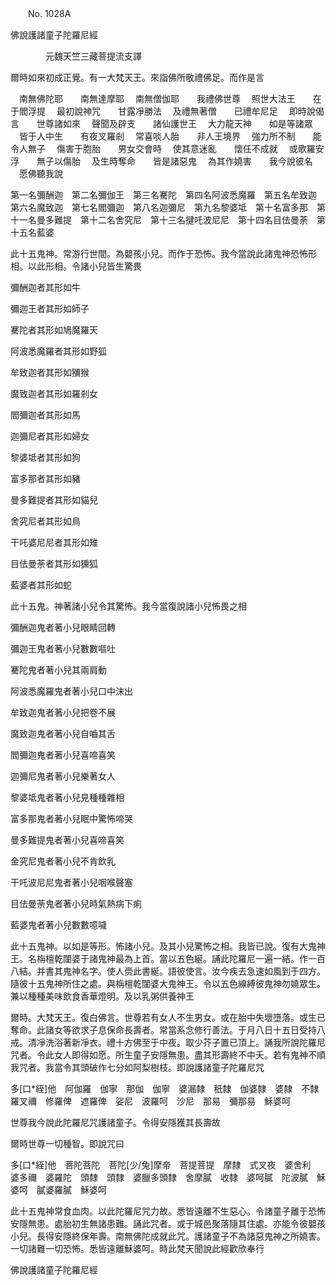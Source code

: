 ﻿　　No. 1028A

佛說護諸童子陀羅尼經

　　　　元魏天竺三藏菩提流支譯


爾時如來初成正覺。有一大梵天王。來詣佛所敬禮佛足。而作是言

　南無佛陀耶　　南無達摩耶
　南無僧伽耶　　我禮佛世尊
　照世大法王　　在于閻浮提
　最初說神咒　　甘露凈勝法
　及禮無著僧　　已禮牟尼足
　即時說偈言　　世尊諸如來
　聲聞及辟支　　諸仙護世王
　大力龍天神　　如是等諸眾
　皆于人中生　　有夜叉羅剎
　常喜啖人胎　　非人王境界
　強力所不制　　能令人無子
　傷害于胞胎　　男女交會時
　使其意迷亂　　懷任不成就
　或歌羅安浮　　無子以傷胎
　及生時奪命　　皆是諸惡鬼
　為其作嬈害　　我今說彼名
　愿佛聽我說　

第一名彌酬迦　第二名彌伽王　第三名騫陀　第四名阿波悉魔羅　第五名牟致迦　第六名魔致迦　第七名閻彌迦　第八名迦彌尼　第九名黎婆坻　第十名富多那　第十一名曼多難提　第十二名舍究尼　第十三名揵吒波尼尼　第十四名目佉曼荼　第十五名藍婆

此十五鬼神。常游行世間。為嬰孩小兒。而作于恐怖。我今當說此諸鬼神恐怖形相。以此形相。令諸小兒皆生驚畏

彌酬迦者其形如牛

彌迦王者其形如師子

騫陀者其形如鳩魔羅天

阿波悉魔羅者其形如野狐

牟致迦者其形如獼猴

魔致迦者其形如羅剎女

閻彌迦者其形如馬

迦彌尼者其形如婦女

黎婆坻者其形如狗

富多那者其形如豬

曼多難提者其形如貓兒

舍究尼者其形如鳥

干吒婆尼尼者其形如雉

目佉曼荼者其形如獯狐

藍婆者其形如蛇

此十五鬼。神著諸小兒令其驚怖。我今當復說諸小兒怖畏之相

彌酬迦鬼者著小兒眼睛回轉

彌迦王鬼者著小兒數數嘔吐

騫陀鬼者著小兒其兩肩動

阿波悉魔羅鬼者著小兒口中沫出

牟致迦鬼者著小兒把卷不展

魔致迦鬼者著小兒自嚙其舌

閻彌迦鬼者著小兒喜啼喜笑

迦彌尼鬼者著小兒樂著女人

黎婆坻鬼者著小兒見種種雜相

富多那鬼者著小兒眠中驚怖啼哭

曼多難提鬼者著小兒喜啼喜笑

金究尼鬼者著小兒不肯飲乳

干吒波尼尼鬼者著小兒咽喉聲塞

目佉曼荼鬼者著小兒時氣熱病下痢

藍婆鬼者著小兒數數噫噦

此十五鬼神。以如是等形。怖諸小兒。及其小兒驚怖之相。我皆已說。復有大鬼神王。名栴檀乾闥婆于諸鬼神最為上首。當以五色綖。誦此陀羅尼一遍一結。作一百八結。并書其鬼神名字。使人赍此書綖。語彼使言。汝今疾去急速如風到于四方。隨彼十五鬼神所住之處。與栴檀乾闥婆大鬼神王。令以五色線縛彼鬼神勿嬈眾生。兼以種種美味飲食香華燈明。及以乳粥供養神王

爾時。大梵天王。復白佛言。世尊若有女人不生男女。或在胎中失壞墮落。或生已奪命。此諸女等欲求子息保命長壽者。常當系念修行善法。于月八日十五日受持八戒。清凈洗浴著新凈衣。禮十方佛至于中夜。取少芥子置已頂上。誦我所說陀羅尼咒者。令此女人即得如愿。所生童子安隱無患。盡其形壽終不中夭。若有鬼神不順我咒者。我當令其頭破作七分如阿梨樹枝。即說護諸童子陀羅尼咒

多[口*絰]他　阿伽羅　伽寧　那伽　伽寧　婆漏隸　秖隸　伽婆隸　婆隸　不隸　羅叉禰　修羅俾　遮羅俾　娑尼　波羅呵　沙尼　那易　彌那易　穌婆呵

世尊我今說此陀羅尼咒護諸童子。令得安隱獲其長壽故

爾時世尊一切種智。即說咒曰

多[口*絰]他　菩陀菩陀　菩陀[少/兔]摩帝　菩提菩提　摩隸　式叉夜　婆舍利　婆多禰　婆羅陀　頭隸　頭隸　婆臘多頭隸　舍摩膩　收隸　婆呵膩　陀波膩　穌婆呵　膩婆羅膩　穌婆呵

此十五鬼神常食血肉。以此陀羅尼咒力故。悉皆遠離不生惡心。令諸童子離于恐怖安隱無患。處胎初生無諸患難。誦此咒者。或于城邑聚落隨其住處。亦能令彼嬰孩小兒。長得安隱終保年壽。南無佛陀成就此咒。護諸童子不為諸惡鬼神之所嬈害。一切諸難一切恐怖。悉皆遠離穌婆呵。時此梵天聞說此經歡欣奉行

佛說護諸童子陀羅尼經
